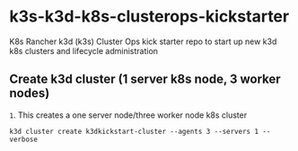 # k3s-k3d-k8s-clusterops-kickstarter
K8s Rancher k3d (k3s) Cluster Ops kick starter repo to start up new k3d k8s clusters and lifecycle administration

## Create k3d cluster (1 server k8s node, 3 worker nodes)

`1`. This creates a one server node/three worker node k8s cluster

```
k3d cluster create k3dkickstart-cluster --agents 3 --servers 1 --verbose
```

